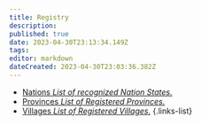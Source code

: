 ```yaml
---
title: Registry
description: 
published: true
date: 2023-04-30T23:13:34.149Z
tags: 
editor: markdown
dateCreated: 2023-04-30T23:03:36.382Z
---
```


- [Nations *List of recognized Nation States.*](Registry/Nation)
- [Provinces *List of Registered Provinces.*](Registry/Province)
- [Villages *List of Registered Villages.*](Registry/Village)
{.links-list}